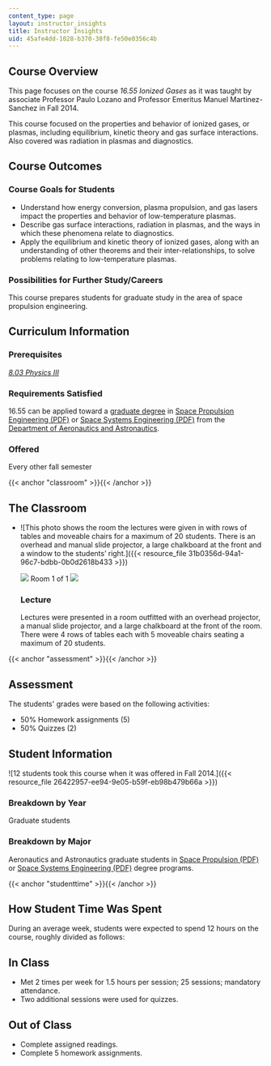 ```yaml
---
content_type: page
layout: instructor_insights
title: Instructor Insights
uid: 45afe4dd-1028-b370-38f8-fe50e0356c4b
---
```


Course Overview
---------------

This page focuses on the course _16.55 Ionized Gases_ as it was taught by associate Professor Paulo Lozano and Professor Emeritus Manuel Martinez-Sanchez in Fall 2014.

This course focused on the properties and behavior of ionized gases, or plasmas, including equilibrium, kinetic theory and gas surface interactions. Also covered was radiation in plasmas and diagnostics.

Course Outcomes
---------------

### Course Goals for Students

*   Understand how energy conversion, plasma propulsion, and gas lasers impact the properties and behavior of low-temperature plasmas.
*   Describe gas surface interactions, radiation in plasmas, and the ways in which these phenomena relate to diagnostics.
*   Apply the equilibrium and kinetic theory of ionized gases, along with an understanding of other theorems and their inter-relationships, to solve problems relating to low-temperature plasmas.

### Possibilities for Further Study/Careers

This course prepares students for graduate study in the area of space propulsion engineering.

Curriculum Information
----------------------

### Prerequisites

[_8.03 Physics III_](/courses/8-03-physics-iii-spring-2003/)

### Requirements Satisfied

16.55 can be applied toward a [graduate degree](http://aeroastro.mit.edu/graduate-program/fields-study) in [Space Propulsion Engineering (PDF)](http://mit.edu/aeroastro/academics/grad/spacepropulsion.pdf) or [Space Systems Engineering (PDF)](http://mit.edu/aeroastro/academics/grad/spacesystems.pdf) from the [Department of Aeronautics and Astronautics](http://aeroastro.mit.edu/).

### Offered

Every other fall semester

{{< anchor "classroom" >}}{{< /anchor >}}

The Classroom
-------------

*   ![This photo shows the room the lectures were given in with rows of tables and moveable chairs for a maximum of 20 students.  There is an overhead and manual slide projector, a large chalkboard at the front and a window to the students’ right.]({{< resource_file 31b0356d-94a1-96c7-bdbb-0b0d2618b433 >}})
    
    ![](/images/educator/classroom_prev_dim.png) Room 1 of 1 ![](/images/educator/classroom_next_dim.png)
    
    ### Lecture
    
    Lectures were presented in a room outfitted with an overhead projector, a manual slide projector, and a large chalkboard at the front of the room. There were 4 rows of tables each with 5 moveable chairs seating a maximum of 20 students.
    

{{< anchor "assessment" >}}{{< /anchor >}}

Assessment
----------

The students' grades were based on the following activities:

- 50% Homework assignments (5)
- 50% Quizzes (2)

Student Information
-------------------

![12 students took this course when it was offered in Fall 2014.]({{< resource_file 26422957-ee94-9e05-b59f-eb98b479b66a >}})

### Breakdown by Year

Graduate students

### Breakdown by Major

Aeronautics and Astronautics graduate students in [Space Propulsion (PDF)](http://mit.edu/aeroastro/academics/grad/spacepropulsion.pdf) or [Space Systems Engineering (PDF)](http://mit.edu/aeroastro/academics/grad/spacesystems.pdf) degree programs.

{{< anchor "studenttime" >}}{{< /anchor >}}

How Student Time Was Spent
--------------------------

During an average week, students were expected to spend 12 hours on the course, roughly divided as follows:

In Class
--------

*   Met 2 times per week for 1.5 hours per session; 25 sessions; mandatory attendance.
*   Two additional sessions were used for quizzes.

Out of Class
------------

*   Complete assigned readings.
*   Complete 5 homework assignments.